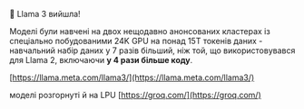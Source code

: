 <!--
date: 2024-04-18T23:45:16
-->

🥳 Llama 3 вийшла!

Моделі були навчені на двох нещодавно анонсованих кластерах із спеціально побудованими 24K GPU на понад 15T токенів даних - навчальний набір даних у 7 разів більший, ніж той, що використовувався для Llama 2, 
включаючи **у 4 рази більше коду**. 

[https://llama.meta.com/llama3/](https://llama.meta.com/llama3/) 

моделі розгорнуті й на LPU [https://groq.com/](https://groq.com/)